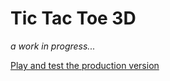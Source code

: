 # Tic Tac Toe 3D

_a work in progress..._

[Play and test the production version](https://tic-tac-toe-3d.vercel.app/)
